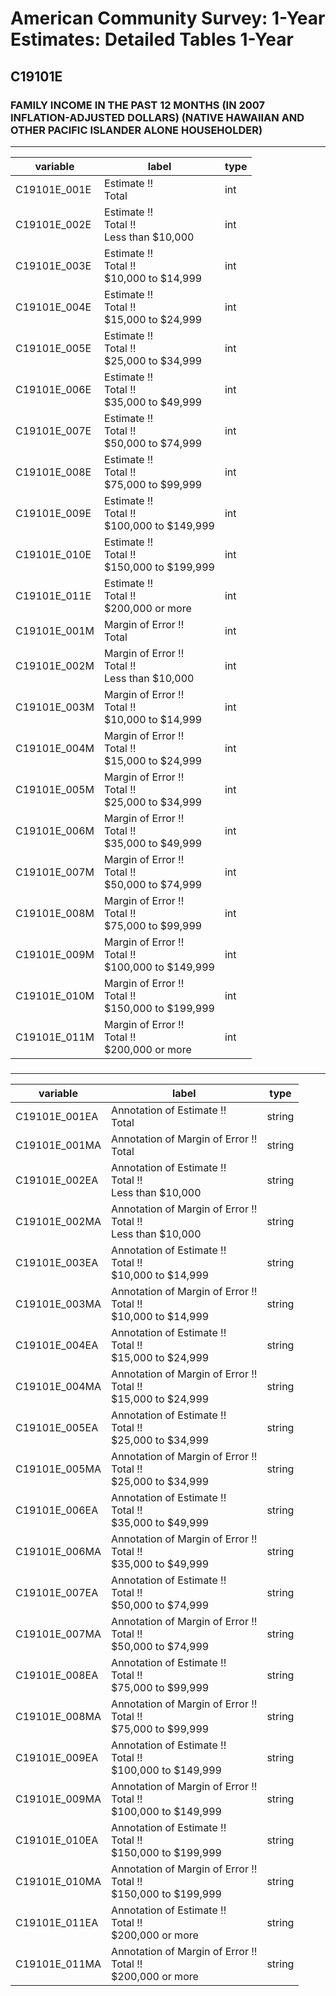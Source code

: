 # American Community Survey: 1-Year Estimates: Detailed Tables 1-Year

## C19101E

### FAMILY INCOME IN THE PAST 12 MONTHS (IN 2007 INFLATION-ADJUSTED DOLLARS) (NATIVE HAWAIIAN AND OTHER PACIFIC ISLANDER ALONE HOUSEHOLDER)

___

| variable | label | type |
| ----- | ----- | ----- |
| C19101E_001E | Estimate !!<br>Total | int |
| C19101E_002E | Estimate !!<br>Total !!<br>Less than $10,000 | int |
| C19101E_003E | Estimate !!<br>Total !!<br>$10,000 to $14,999 | int |
| C19101E_004E | Estimate !!<br>Total !!<br>$15,000 to $24,999 | int |
| C19101E_005E | Estimate !!<br>Total !!<br>$25,000 to $34,999 | int |
| C19101E_006E | Estimate !!<br>Total !!<br>$35,000 to $49,999 | int |
| C19101E_007E | Estimate !!<br>Total !!<br>$50,000 to $74,999 | int |
| C19101E_008E | Estimate !!<br>Total !!<br>$75,000 to $99,999 | int |
| C19101E_009E | Estimate !!<br>Total !!<br>$100,000 to $149,999 | int |
| C19101E_010E | Estimate !!<br>Total !!<br>$150,000 to $199,999 | int |
| C19101E_011E | Estimate !!<br>Total !!<br>$200,000 or more | int |
| C19101E_001M | Margin of Error !!<br>Total | int |
| C19101E_002M | Margin of Error !!<br>Total !!<br>Less than $10,000 | int |
| C19101E_003M | Margin of Error !!<br>Total !!<br>$10,000 to $14,999 | int |
| C19101E_004M | Margin of Error !!<br>Total !!<br>$15,000 to $24,999 | int |
| C19101E_005M | Margin of Error !!<br>Total !!<br>$25,000 to $34,999 | int |
| C19101E_006M | Margin of Error !!<br>Total !!<br>$35,000 to $49,999 | int |
| C19101E_007M | Margin of Error !!<br>Total !!<br>$50,000 to $74,999 | int |
| C19101E_008M | Margin of Error !!<br>Total !!<br>$75,000 to $99,999 | int |
| C19101E_009M | Margin of Error !!<br>Total !!<br>$100,000 to $149,999 | int |
| C19101E_010M | Margin of Error !!<br>Total !!<br>$150,000 to $199,999 | int |
| C19101E_011M | Margin of Error !!<br>Total !!<br>$200,000 or more | int |
### 

___

| variable | label | type |
| ----- | ----- | ----- |
| C19101E_001EA | Annotation of Estimate !!<br>Total | string |
| C19101E_001MA | Annotation of Margin of Error !!<br>Total | string |
| C19101E_002EA | Annotation of Estimate !!<br>Total !!<br>Less than $10,000 | string |
| C19101E_002MA | Annotation of Margin of Error !!<br>Total !!<br>Less than $10,000 | string |
| C19101E_003EA | Annotation of Estimate !!<br>Total !!<br>$10,000 to $14,999 | string |
| C19101E_003MA | Annotation of Margin of Error !!<br>Total !!<br>$10,000 to $14,999 | string |
| C19101E_004EA | Annotation of Estimate !!<br>Total !!<br>$15,000 to $24,999 | string |
| C19101E_004MA | Annotation of Margin of Error !!<br>Total !!<br>$15,000 to $24,999 | string |
| C19101E_005EA | Annotation of Estimate !!<br>Total !!<br>$25,000 to $34,999 | string |
| C19101E_005MA | Annotation of Margin of Error !!<br>Total !!<br>$25,000 to $34,999 | string |
| C19101E_006EA | Annotation of Estimate !!<br>Total !!<br>$35,000 to $49,999 | string |
| C19101E_006MA | Annotation of Margin of Error !!<br>Total !!<br>$35,000 to $49,999 | string |
| C19101E_007EA | Annotation of Estimate !!<br>Total !!<br>$50,000 to $74,999 | string |
| C19101E_007MA | Annotation of Margin of Error !!<br>Total !!<br>$50,000 to $74,999 | string |
| C19101E_008EA | Annotation of Estimate !!<br>Total !!<br>$75,000 to $99,999 | string |
| C19101E_008MA | Annotation of Margin of Error !!<br>Total !!<br>$75,000 to $99,999 | string |
| C19101E_009EA | Annotation of Estimate !!<br>Total !!<br>$100,000 to $149,999 | string |
| C19101E_009MA | Annotation of Margin of Error !!<br>Total !!<br>$100,000 to $149,999 | string |
| C19101E_010EA | Annotation of Estimate !!<br>Total !!<br>$150,000 to $199,999 | string |
| C19101E_010MA | Annotation of Margin of Error !!<br>Total !!<br>$150,000 to $199,999 | string |
| C19101E_011EA | Annotation of Estimate !!<br>Total !!<br>$200,000 or more | string |
| C19101E_011MA | Annotation of Margin of Error !!<br>Total !!<br>$200,000 or more | string |

